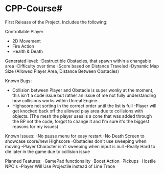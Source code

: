 # CPP-Course#
First Release of the Project, Includes the following:

Controllable Player
- 2D Movement
- Fire Action
- Health & Death

Generated level:
-Destructible Obstacles, that spawn within a changable area
-Difficulty over time
-Score based on Distance Traveled
-Dynamic Map Size (Allowed Player Area, Distance Between Obstacles)

Known Bugs:
- Collision between Player and Obstacle is super wonky at the moment, this isn't a code issue but rather an issue of me not fully understanding how collisions works within Unreal Engine.
- Highscore not sorting in the correct order until the list is full
-Player will get knocked back off the allowed play area due to collisions with objects.
(The mesh the player uses is a cone that was added through the BP not the code, forgot to change it and I'm sure it's the biggest reasons for my issues)

Known Issues:
-No pause menu for easy restart
-No Death Screen to showcase score/new Highscore
-Obstacles don't use sweeping when moving
-Player Character isn't sweeping when input is null
-Really Hard to die later in the game due to collision issue

Planned Features:
-GamePad functionality
-Boost Action
-Pickups
-Hostile NPC's
-Player Will Use Projectile instead of Line Trace
